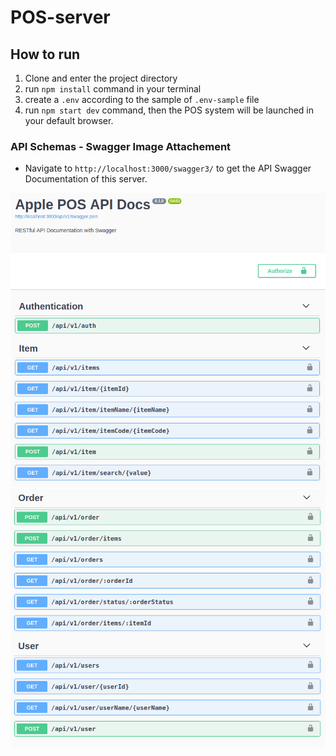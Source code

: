 # POS-server

## How to run

1. Clone and enter the project directory
2. run ```npm install``` command in your terminal
3. create a ```.env``` according to the sample of ```.env-sample``` file
4. run ```npm start dev``` command, then the POS system will be launched in your default browser.

### API Schemas - Swagger Image Attachement

* Navigate to ```http://localhost:3000/swagger3/``` to get the API Swagger Documentation of this server.

![Login Page](./docs/api_schema1.png)
![Login Page](./docs/api_schema2.png)
